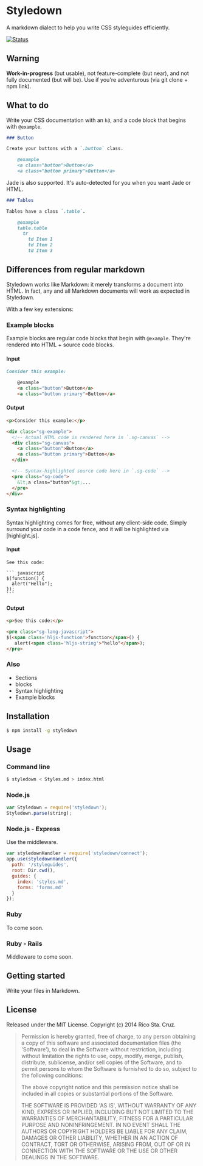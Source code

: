 Styledown
=========

A markdown dialect to help you write CSS styleguides efficiently.

[![Status](https://travis-ci.org/rstacruz/styledown.png?branch=master)](https://travis-ci.org/rstacruz/styledown)

Warning
-------

**Work-in-progress** (but usable), not feature-complete (but near), and not 
fully documented (but will be). Use if you're adventurous (via git clone + npm 
link).

What to do
----------

Write your CSS documentation with an `h3`, and a code block that begins with 
`@example`.

``` markdown
### Button

Create your buttons with a `.button` class.

    @example
    <a class="button">Button</a>
    <a class="button primary">Button</a>
```

Jade is also supported. It's auto-detected for you when you want Jade or HTML.

``` markdown
### Tables

Tables have a class `.table`.

    @example
    table.table
      tr
        td Item 1
        td Item 2
        td Item 3
```

Differences from regular markdown
---------------------------------

Styledown works like Markdown: it merely transforms a document into HTML. In 
fact, any and all Markdown documents will work as expected in Styledown.

With a few key extensions:

### Example blocks

Example blocks are regular code blocks that begin with `@example`. They're 
rendered into HTML + source code blocks.

#### Input

``` markdown
Consider this example:

    @example
    <a class="button">Button</a>
    <a class="button primary">Button</a>
```

#### Output

``` html
<p>Consider this example:</p>

<div class="sg-example">
  <!-- Actual HTML code is rendered here in `.sg-canvas` -->
  <div class="sg-canvas">
    <a class="button">Button</a>
    <a class="button primary">Button</a>
  </div>

  <!-- Syntax-highlighted source code here in `.sg-code` -->
  <pre class="sg-code">
    &lt;a class="button"&gt;...
  </pre>
</div>
```

### Syntax highlighting

Syntax highlighting comes for free, without any client-side code. Simply 
surround your code in a code fence, and it will be highlighted via 
[highlight.js].

#### Input

    See this code:

    ``` javascript
    $(function() {
      alert("Hello");
    });
    ```

#### Output

``` html
<p>See this code:</p>

<pre class="sg-lang-javascript">
$(<span class='hljs-function'>function</span>() {
   alert(<span class='hljs-string'>"hello"</span>);
</pre>
```

### Also

 * Sections
 * blocks
 * Syntax highlighting
 * Example blocks

Installation
------------

``` bash
$ npm install -g styledown
```

Usage
-----

### Command line

``` bash
$ styledown < Styles.md > index.html
```

### Node.js

``` js
var Styledown = require('styledown');
Styledown.parse(string);
```

### Node.js - Express

Use the middleware.

``` js
var styledownHandler = require('styledown/connect');
app.use(styledownHandler({
  path: '/styleguides',
  root: Dir.cwd(),
  guides: {
    index: 'styles.md',
    forms: 'forms.md'
  }
});
```

### Ruby

To come soon.

### Ruby - Rails

Middleware to come soon.

Getting started
---------------

Write your files in Markdown.

License
-------

Released under the MIT License. Copyright (c) 2014 Rico Sta. Cruz.

> Permission is hereby granted, free of charge, to any person obtaining
a copy of this software and associated documentation files (the
'Software'), to deal in the Software without restriction, including
without limitation the rights to use, copy, modify, merge, publish,
distribute, sublicense, and/or sell copies of the Software, and to
permit persons to whom the Software is furnished to do so, subject to
the following conditions:
>
> The above copyright notice and this permission notice shall be
included in all copies or substantial portions of the Software.
>
> THE SOFTWARE IS PROVIDED 'AS IS', WITHOUT WARRANTY OF ANY KIND,
EXPRESS OR IMPLIED, INCLUDING BUT NOT LIMITED TO THE WARRANTIES OF
MERCHANTABILITY, FITNESS FOR A PARTICULAR PURPOSE AND NONINFRINGEMENT.
IN NO EVENT SHALL THE AUTHORS OR COPYRIGHT HOLDERS BE LIABLE FOR ANY
CLAIM, DAMAGES OR OTHER LIABILITY, WHETHER IN AN ACTION OF CONTRACT,
TORT OR OTHERWISE, ARISING FROM, OUT OF OR IN CONNECTION WITH THE
SOFTWARE OR THE USE OR OTHER DEALINGS IN THE SOFTWARE.
